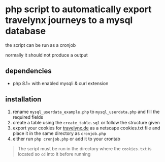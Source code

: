 # php script to automatically export travelynx journeys to a mysql database 

the script can be run as a cronjob 

normally it should not produce a output 

## dependencies 
- php 8.1+ with enabled mysqli & curl extension  

## installation
1. rename `mysql_userdata_example.php` to `mysql_userdata.php` and fill the required fields
2. create a table using the `create_table.sql` or follow the structure given
3. export your cookies for [travelynx.de](https://travelynx.de) as a netscape cookies.txt file and place it in the same directory as `cronjob.php` 
4. either run `php cronjob.php` or add it to your crontab
> The script must be run in the directory where the `cookies.txt` is located so `cd` into it before running 
